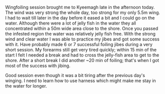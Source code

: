 Wingfoiling session brought me to Kyeemagh late in the afternoon today. The wind was very strong the whole day, too strong for my only 5.5m wing. I had to wait till later in the day before it eased a bit and I could go on the water. Although there were a lot of jelly fish in the water they all concentrated within a 50m wide area close to the shore. Once you passed the infested region the water was relatively jelly fish free. With the strong wind and clear water I was able to practice my jibes and got some success with it. Have probably made 6 or 7 successful foiling jibes during a very short session. 
My forearms still get very tired quickly; within 15 min of the start I felt I needed a break and had to cross the jelly-fish area to get to the shore. After a short break I did another ~20 min of foiling; that's when I got most of the success with jibing. 

Good session even though it was a bit tiring after the previous day's winging. 
I need to learn how to use harness which might make me stay in the water for longer. 
